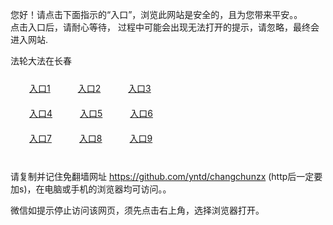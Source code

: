 您好！请点击下面指示的“入口”，浏览此网站是安全的，且为您带来平安。。 <br/>
点击入口后，请耐心等待， 过程中可能会出现无法打开的提示，请忽略，最终会进入网站. </br>

法轮大法在长春<br/>
<div style="padding:10px"><a style="margin:20px" target="_blank" href="https://d1iaaa1v7q6j5t.cloudfront.net/2Qpsp?pcijqjs" id="ccLink1" rel="nofollow">入口1</a> <a target="_blank" style="margin:20px" href="https://d1ixetreiy6cnd.cloudfront.net/2Qpsp?mwkcvd" id="ccLink2" rel="nofollow">入口2</a> <a style="margin:20px" target="_blank" href="https://d1jjqyxkszr7pt.cloudfront.net/2Qpsp?pbxxcak" id="ccLink3" rel="nofollow">入口3</a></div>

<div style="padding:10px" ><a style="margin:20px" target="_blank" href="https://d1iaaa1v7q6j5t.cloudfront.net/2Qpsp?pcijqjs" id="ccLink4" rel="nofollow">入口4</a> <a style="margin:20px" href="https://d1ixetreiy6cnd.cloudfront.net/2Qpsp?mwkcvd" target="_blank" id="ccLink5" rel="nofollow">入口5</a> <a style="margin:20px" href="https://d1jjqyxkszr7pt.cloudfront.net/2Qpsp?pbxxcak" target="_blank" id="ccLink6" rel="nofollow">入口6</a></div>

<div style="padding:10px"><a style="margin:20px" target="_blank" href="https://d1iaaa1v7q6j5t.cloudfront.net/2Qpsp?pcijqjs" id="ccLink7" rel="nofollow">入口7</a> <a style="margin:20px" href="https://d1ixetreiy6cnd.cloudfront.net/2Qpsp?mwkcvd" target="_blank" id="ccLink8" rel="nofollow">入口8</a> <a style="margin:20px" target="_blank" href="https://d1jjqyxkszr7pt.cloudfront.net/2Qpsp?pbxxcak" id="ccLink9" rel="nofollow">入口9</a></div>

<br/>



请复制并记住免翻墙网址 https://github.com/yntd/changchunzx (http后一定要加s)，在电脑或手机的浏览器均可访问。。<br/>

微信如提示停止访问该网页，须先点击右上角，选择浏览器打开。
